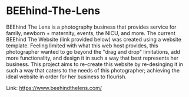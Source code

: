 # BEEhind-The-Lens
BEEhind The Lens is a photography business that provides service for family, newborn + maternity, events, the NICU, and more. The current BEEhind The Website (link provided below) was created using a website template. Feeling limited with what this web host provides, this photographer wanted to go beyond the "drag and drop" limitations, add more functionality, and design it in such a way that best represents her business. This project aims to re-create this website by re-desinging it in such a way that caters to the needs of this photographer; achieving the ideal website in order for her business to flourish. 

Link: https://www.beehindthelens.com/ 
